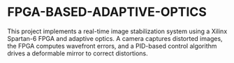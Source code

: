# FPGA-BASED-ADAPTIVE-OPTICS
This project implements a real-time image stabilization system using a Xilinx Spartan-6 FPGA and adaptive optics. A camera captures distorted images, the FPGA computes wavefront errors, and a PID-based control algorithm drives a deformable mirror to correct distortions.
